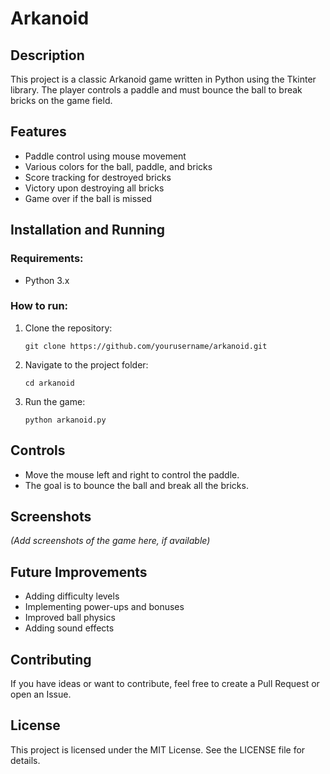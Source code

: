 # Arkanoid

## Description  
This project is a classic Arkanoid game written in Python using the Tkinter library. The player controls a paddle and must bounce the ball to break bricks on the game field.  

## Features  
- Paddle control using mouse movement  
- Various colors for the ball, paddle, and bricks  
- Score tracking for destroyed bricks  
- Victory upon destroying all bricks  
- Game over if the ball is missed  

## Installation and Running  
### Requirements:  
- Python 3.x  

### How to run:  
1. Clone the repository:  
   ```
   git clone https://github.com/yourusername/arkanoid.git
   ```  
2. Navigate to the project folder:  
   ```
   cd arkanoid
   ```  
3. Run the game:  
   ```
   python arkanoid.py
   ```  

## Controls  
- Move the mouse left and right to control the paddle.  
- The goal is to bounce the ball and break all the bricks.  

## Screenshots  
_(Add screenshots of the game here, if available)_  

## Future Improvements  
- Adding difficulty levels  
- Implementing power-ups and bonuses  
- Improved ball physics  
- Adding sound effects  

## Contributing  
If you have ideas or want to contribute, feel free to create a Pull Request or open an Issue.  

## License  
This project is licensed under the MIT License. See the LICENSE file for details.

